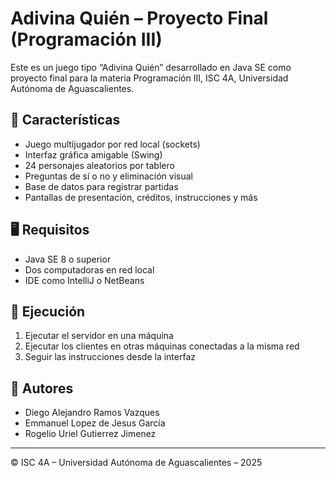 # Adivina Quién – Proyecto Final (Programación III)

Este es un juego tipo “Adivina Quién” desarrollado en Java SE como proyecto final para la materia Programación III, ISC 4A, Universidad Autónoma de Aguascalientes.

## 🧩 Características

- Juego multijugador por red local (sockets)
- Interfaz gráfica amigable (Swing)
- 24 personajes aleatorios por tablero
- Preguntas de sí o no y eliminación visual
- Base de datos para registrar partidas
- Pantallas de presentación, créditos, instrucciones y más

## 🖥️ Requisitos

- Java SE 8 o superior
- Dos computadoras en red local
- IDE como IntelliJ o NetBeans

## 🚀 Ejecución

1. Ejecutar el servidor en una máquina
2. Ejecutar los clientes en otras máquinas conectadas a la misma red
3. Seguir las instrucciones desde la interfaz

## 👥 Autores

- Diego Alejandro Ramos Vazques
- Emmanuel Lopez de Jesus García
- Rogelio Uriel Gutierrez Jimenez

---

© ISC 4A – Universidad Autónoma de Aguascalientes – 2025

